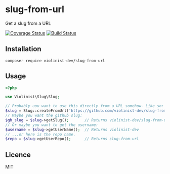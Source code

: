# slug-from-url
Get a slug from a URL

[![Coverage Status](https://coveralls.io/repos/github/violinist-dev/slug-from-url/badge.svg)](https://coveralls.io/github/violinist-dev/slug-from-url)
[![Build Status](https://travis-ci.org/violinist-dev/slug-from-url.svg?branch=master)](https://travis-ci.org/violinist-dev/slug-from-url)

## Installation

```
composer require violinist-dev/slug-from-url
```

## Usage

```php
<?php

use Violinist\Slug\Slug;

// Probably uou want to use this directly from a URL somehow. Like so:
$slug = Slug::createFromUrl('https://github.com/violinist-dev/slug-from-url');
// Maybe you want the github slug:
$gh_slug = $slug->getSlug();       // Returns violinist-dev/slug-from-url
// Or maybe you want to get the username:
$username = $slug->getUserName();  // Returns violinist-dev
// ...or here is the repo name.
$repo = $slug->getUserRepo();      // Returns slug-from-url
```

## Licence

MIT
